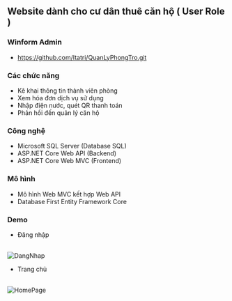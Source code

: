 ## Website dành cho cư dân thuê căn hộ ( User Role ) 

### Winform Admin 
- https://github.com/Itatri/QuanLyPhongTro.git

### Các chức năng
- Kê khai thông tin thành viên phòng
- Xem hóa đơn dịch vụ sử dụng
- Nhập điện nước, quét QR thanh toán
- Phản hồi đến quản lý căn hộ 


### Công nghệ

- Microsoft SQL Server (Database SQL)
- ASP.NET Core Web API (Backend)
- ASP.NET Core Web MVC (Frontend)

### Mô hình 
- Mô hình Web MVC kết hợp Web API
- Database First Entity Framework Core

### Demo
- Đăng nhập <br> <br>

![DangNhap](https://github.com/user-attachments/assets/17992d5c-5c1d-4645-b4e7-4f02ed5c330e)


- Trang chủ <br> <br>

![HomePage](https://github.com/user-attachments/assets/f03ae76c-0669-4b22-981c-6805fd3ae0f9)



